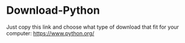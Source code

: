 # Download-Python
Just copy this link and choose what type of download that fit for your computer:
https://www.python.org/
